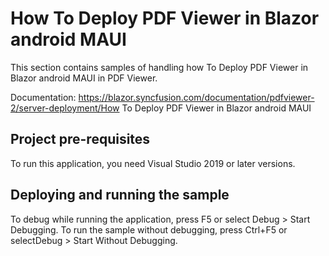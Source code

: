 # How To Deploy PDF Viewer in Blazor android MAUI

This section contains samples of handling how To Deploy PDF Viewer in Blazor android MAUI in PDF Viewer.

Documentation: https://blazor.syncfusion.com/documentation/pdfviewer-2/server-deployment/How To Deploy PDF Viewer in Blazor android MAUI

## Project pre-requisites
To run this application, you need Visual Studio 2019 or later versions.

## Deploying and running the sample
To debug while running the application, press F5 or select Debug > Start Debugging. To run the sample without debugging, press Ctrl+F5 or selectDebug > Start Without Debugging.